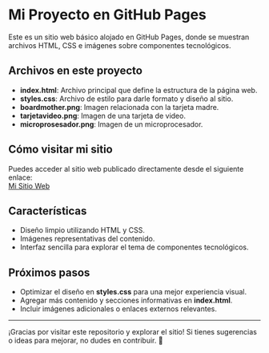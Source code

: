 # Mi Proyecto en GitHub Pages

Este es un sitio web básico alojado en GitHub Pages, donde se muestran archivos HTML, CSS e imágenes sobre componentes tecnológicos.

## Archivos en este proyecto

- **index.html**: Archivo principal que define la estructura de la página web.
- **styles.css**: Archivo de estilo para darle formato y diseño al sitio.
- **boardmother.png**: Imagen relacionada con la tarjeta madre.
- **tarjetavideo.png**: Imagen de una tarjeta de video.
- **microprosesador.png**: Imagen de un microprocesador.

## Cómo visitar mi sitio

Puedes acceder al sitio web publicado directamente desde el siguiente enlace:  
[Mi Sitio Web](https://carlos-hash-010164100.github.io/)

## Características

- Diseño limpio utilizando HTML y CSS.
- Imágenes representativas del contenido.
- Interfaz sencilla para explorar el tema de componentes tecnológicos.

## Próximos pasos

- Optimizar el diseño en **styles.css** para una mejor experiencia visual.
- Agregar más contenido y secciones informativas en **index.html**.
- Incluir imágenes adicionales o enlaces externos relevantes.

---

¡Gracias por visitar este repositorio y explorar el sitio! Si tienes sugerencias o ideas para mejorar, no dudes en contribuir. 🚀
